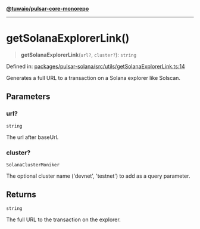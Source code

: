 [**@tuwaio/pulsar-core-monorepo**](../../../README.md)

***

# getSolanaExplorerLink()

> **getSolanaExplorerLink**(`url?`, `cluster?`): `string`

Defined in: [packages/pulsar-solana/src/utils/getSolanaExplorerLink.ts:14](https://github.com/TuwaIO/pulsar-core/blob/a7be35a2b7622d9fa673537aeeda8b529d9c752a/packages/pulsar-solana/src/utils/getSolanaExplorerLink.ts#L14)

Generates a full URL to a transaction on a Solana explorer like Solscan.

## Parameters

### url?

`string`

The url after baseUrl.

### cluster?

`SolanaClusterMoniker`

The optional cluster name ('devnet', 'testnet') to add as a query parameter.

## Returns

`string`

The full URL to the transaction on the explorer.
